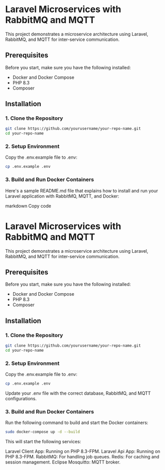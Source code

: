 # Laravel Microservices with RabbitMQ and MQTT

This project demonstrates a microservice architecture using Laravel, RabbitMQ, and MQTT for inter-service communication.

## Prerequisites

Before you start, make sure you have the following installed:

- Docker and Docker Compose
- PHP 8.3
- Composer

## Installation

### 1. Clone the Repository
```bash
git clone https://github.com/yourusername/your-repo-name.git
cd your-repo-name
```
### 2. Setup Environment

Copy the .env.example file to .env:
```bash
cp .env.example .env
```

### 3. Build and Run Docker Containers

Here's a sample README.md file that explains how to install and run your Laravel application with RabbitMQ, MQTT, and Docker:

markdown
Copy code
# Laravel Microservices with RabbitMQ and MQTT

This project demonstrates a microservice architecture using Laravel, RabbitMQ, and MQTT for inter-service communication.

## Prerequisites

Before you start, make sure you have the following installed:

- Docker and Docker Compose
- PHP 8.3
- Composer

## Installation

### 1. Clone the Repository

```bash
git clone https://github.com/yourusername/your-repo-name.git
cd your-repo-name
```
### 2. Setup Environment
Copy the .env.example file to .env:

```bash
cp .env.example .env
```
Update your .env file with the correct database, RabbitMQ, and MQTT configurations.

###  3. Build and Run Docker Containers
Run the following command to build and start the Docker containers:
```bash
sudo docker-compose up -d --build
```
This will start the following services:

Laravel Client App: Running on PHP 8.3-FPM.
Laravel Api App: Running on PHP 8.3-FPM.
RabbitMQ: For handling job queues.
Redis: For caching and session management.
Eclipse Mosquitto: MQTT broker.
